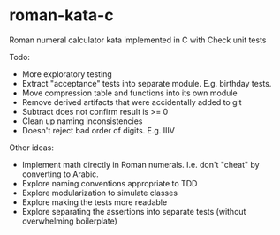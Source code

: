 # roman-kata-c
Roman numeral calculator kata implemented in C with Check unit tests

Todo:
* More exploratory testing
* Extract "acceptance" tests into separate module.  E.g. birthday tests.
* Move compression table and functions into its own module
* Remove derived artifacts that were accidentally added to git
* Subtract does not confirm result is >= 0
* Clean up naming inconsistencies
* Doesn't reject bad order of digits.  E.g. IIIV

Other ideas:
* Implement math directly in Roman numerals.  I.e. don't "cheat" by converting to Arabic.
* Explore naming conventions appropriate to TDD
* Explore modularization to simulate classes
* Explore making the tests more readable
* Explore separating the assertions into separate tests (without overwhelming boilerplate)


